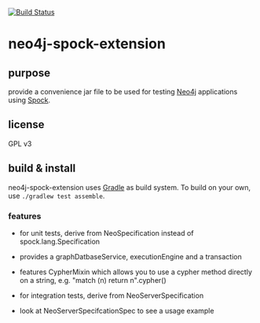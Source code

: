 [![Build Status](https://secure.travis-ci.org/sarmbruster/neo4j-spock-extension.png)](http://travis-ci.org/sarmbruster/neo4j-spock-extension)

# neo4j-spock-extension #

## purpose ##
provide a convenience jar file to be used for testing [Neo4j](http://www.neo4j.org) applications using [Spock](http://www.spockframework.org).

## license ##
GPL v3

## build & install ##
neo4j-spock-extension uses [Gradle](http://www.gradle.org) as build system. To build on your own, use `./gradlew test assemble`.

### features ###
* for unit tests, derive from NeoSpecification instead of spock.lang.Specification
 * provides a graphDatbaseService, executionEngine and a transaction
 * features CypherMixin which allows you to use a cypher method directly on a string, e.g. "match (n) return n".cypher()

* for integration tests, derive from NeoServerSpecification
 * look at NeoServerSpecifcationSpec to see a usage example

